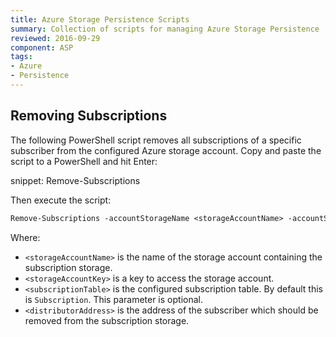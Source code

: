 ```yaml
---
title: Azure Storage Persistence Scripts
summary: Collection of scripts for managing Azure Storage Persistence
reviewed: 2016-09-29
component: ASP
tags:
- Azure
- Persistence
---
```



## Removing Subscriptions

The following PowerShell script removes all subscriptions of a specific subscriber from the configured Azure storage account. Copy and paste the script to a PowerShell and hit Enter:

snippet: Remove-Subscriptions

Then execute the script:

```ps
Remove-Subscriptions -accountStorageName <storageAccountName> -accountStorageKey <storageAccountKey> -subscriptionTableName <subscriptionTable> -transportAddressToRemove <subscriberAddress>
```

Where:

 * `<storageAccountName>` is the name of the storage account containing the subscription storage.
 * `<storageAccountKey>` is a key to access the storage account.
 * `<subscriptionTable>` is the configured subscription table. By default this is `Subscription`. This parameter is optional.
 * `<distributorAddress>` is the address of the subscriber which should be removed from the subscription storage.